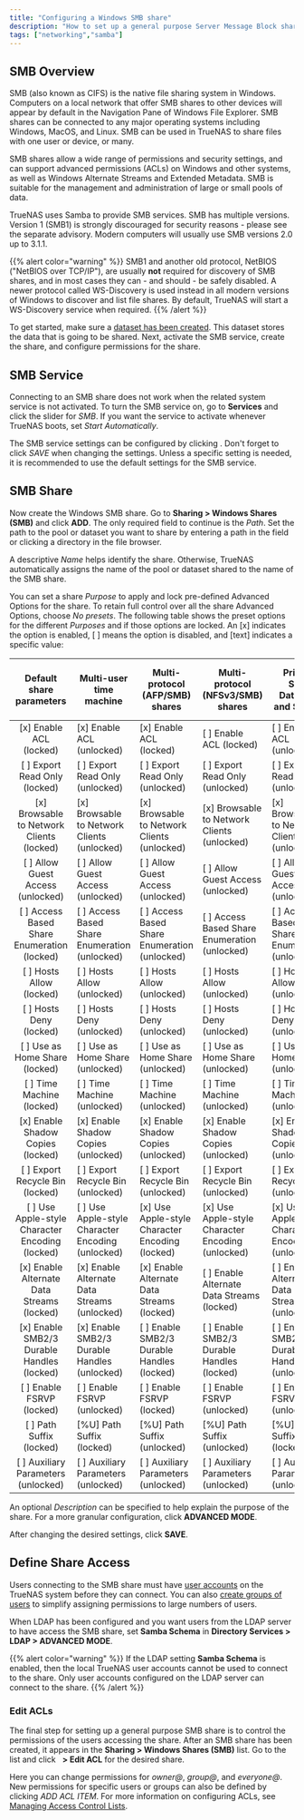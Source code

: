 ```yaml
---
title: "Configuring a Windows SMB share"
description: "How to set up a general purpose Server Message Block share."
tags: ["networking","samba"]
---
```


## SMB Overview

SMB (also known as CIFS) is the native file sharing system in Windows. Computers on a local network that offer SMB shares to other devices will appear by default in the Navigation Pane of Windows File Explorer. SMB shares can be connected to any major operating systems including Windows, MacOS, and Linux. SMB can be used in TrueNAS to share files with one user or device, or many. 

SMB shares allow a wide range of permissions and security settings, and can support advanced permissions (ACLs) on Windows and other systems, as well as Windows Alternate Streams and Extended Metadata. SMB is suitable for the management and administration of large or small pools of data.

TrueNAS uses Samba to provide SMB services. SMB has multiple versions. Version 1 (SMB1) is strongly discouraged for security reasons - please see the separate advisory.  Modern computers will usually use SMB versions 2.0 up to 3.1.1. 

{{% alert color="warning" %}}
SMB1 and another old protocol, NetBIOS ("NetBIOS over TCP/IP"), are usually **not** required for discovery of SMB shares, and in most cases they can - and should - be safely disabled. A newer protocol called WS-Discovery is used instead in all modern versions of Windows to discover and list file shares. By default, TrueNAS will start a WS-Discovery service when required.
{{% /alert %}}

To get started, make sure a <a href="/hub/initial-setup/storage/datasets/">dataset has been created</a>. This dataset stores the data that is going to be shared. Next, activate the SMB service, create the share, and configure permissions for the share.

## SMB Service

Connecting to an SMB share does not work when the related system service is not activated. To turn the SMB service on, go to **Services** and click the slider for *SMB*. If you want the service to activate whenever TrueNAS boots, set *Start Automatically*. 

The SMB service settings can be configured by clicking <i class="fas fa-pen" aria-hidden="true" title="Pen"></i>. Don't forget to click *SAVE* when changing the settings. Unless a specific setting is needed, it is recommended to use the default settings for the SMB service.

## SMB Share

Now create the Windows SMB share. Go to **Sharing > Windows Shares (SMB)** and click **ADD**. The only required field to continue is the *Path*. Set the path to the pool or dataset you want to share by entering a path in the field or clicking a directory in the file browser.

A descriptive *Name* helps identify the share. Otherwise, TrueNAS automatically assigns the name of the pool or dataset shared to the name of the SMB share.

You can set a share *Purpose* to apply and lock pre-defined Advanced Options for the share.
To retain full control over all the share Advanced Options, choose *No presets*.
The following table shows the preset options for the different *Purposes* and if those options are locked.
An [x] indicates the option is enabled, [ ] means the option is disabled, and [text] indicates a specific value:

| Default share parameters                        | Multi-user time machine                           | Multi-protocol (AFP/SMB) shares                 | Multi-protocol (NFSv3/SMB) shares                 | Private SMB Datasets and Shares                   | Files become readonly of SMB after 5 minutes      |
|:-----------------------------------------------:|---------------------------------------------------|-------------------------------------------------|---------------------------------------------------|---------------------------------------------------|---------------------------------------------------|
| [x] Enable ACL (locked)                         | [x] Enable ACL (unlocked)                         | [x] Enable ACL (locked)                         | [ ] Enable ACL (locked)                           | [ ] Enable ACL (unlocked)                         | [ ] Enable ACL (unlocked)                         |
| [ ] Export Read Only (locked)                   | [ ] Export Read Only (unlocked)                   | [ ] Export Read Only (unlocked)                 | [ ] Export Read Only (unlocked)                   | [ ] Export Read Only (unlocked)                   | [ ] Export Read Only (unlocked)                   |
| [x] Browsable to Network Clients (locked)       | [x] Browsable to Network Clients (unlocked)       | [x] Browsable to Network Clients (unlocked)     | [x] Browsable to Network Clients (unlocked)       | [x] Browsable to Network Clients (unlocked)       | [x] Browsable to Network Clients (unlocked)       |
| [ ] Allow Guest Access (unlocked)               | [ ] Allow Guest Access (unlocked)                 | [ ] Allow Guest Access (unlocked)               | [ ] Allow Guest Access (unlocked)                 | [ ] Allow Guest Access (unlocked)                 | [ ] Allow Guest Access (unlocked)                 |
| [ ] Access Based Share Enumeration (locked)     | [ ] Access Based Share Enumeration (unlocked)     | [ ] Access Based Share Enumeration (unlocked)   | [ ] Access Based Share Enumeration (unlocked)     | [ ] Access Based Share Enumeration (unlocked)     | [ ] Access Based Share Enumeration (unlocked)     |
| [ ] Hosts Allow (locked)                        | [ ] Hosts Allow (unlocked)                        | [ ] Hosts Allow (unlocked)                      | [ ] Hosts Allow (unlocked)                        | [ ] Hosts Allow (unlocked)                        | [ ] Hosts Allow (unlocked)                        |
| [ ] Hosts Deny (locked)                         | [ ] Hosts Deny (unlocked)                         | [ ] Hosts Deny (unlocked)                       | [ ] Hosts Deny (unlocked)                         | [ ] Hosts Deny (unlocked)                         | [ ] Hosts Deny (unlocked)                         |
| [ ] Use as Home Share (locked)                  | [ ] Use as Home Share (unlocked)                  | [ ] Use as Home Share (unlocked)                | [ ] Use as Home Share (unlocked)                  | [ ] Use as Home Share (unlocked)                  | [ ] Use as Home Share (unlocked)                  |
| [ ] Time Machine (locked)                       | [ ] Time Machine (unlocked)                       | [ ] Time Machine (unlocked)                     | [ ] Time Machine (unlocked)                       | [ ] Time Machine (unlocked)                       | [ ] Time Machine (unlocked)                       |
| [x] Enable Shadow Copies (locked)               | [x] Enable Shadow Copies (unlocked)               | [x] Enable Shadow Copies (unlocked)             | [x] Enable Shadow Copies (unlocked)               | [x] Enable Shadow Copies (unlocked)               | [x] Enable Shadow Copies (unlocked)               |
| [ ] Export Recycle Bin (locked)                 | [ ] Export Recycle Bin (unlocked)                 | [ ] Export Recycle Bin (unlocked)               | [ ] Export Recycle Bin (unlocked)                 | [ ] Export Recycle Bin (unlocked)                 | [ ] Export Recycle Bin (unlocked)                 |
| [ ] Use Apple-style Character Encoding (locked) | [ ] Use Apple-style Character Encoding (unlocked) | [x] Use Apple-style Character Encoding (locked) | [x] Use Apple-style Character Encoding (unlocked) | [x] Use Apple-style Character Encoding (unlocked) | [x] Use Apple-style Character Encoding (unlocked) |
| [x] Enable Alternate Data Streams (locked)      | [x] Enable Alternate Data Streams (unlocked)      | [x] Enable Alternate Data Streams (locked)      | [ ] Enable Alternate Data Streams (locked)        | [ ] Enable Alternate Data Streams (unlocked)      | [ ] Enable Alternate Data Streams (unlocked)      |
| [x] Enable SMB2/3 Durable Handles (locked)      | [x] Enable SMB2/3 Durable Handles (unlocked)      | [ ] Enable SMB2/3 Durable Handles (locked)      | [ ] Enable SMB2/3 Durable Handles (locked)        | [ ] Enable SMB2/3 Durable Handles (unlocked)      | [ ] Enable SMB2/3 Durable Handles (unlocked)      |
| [ ] Enable FSRVP (locked)                       | [ ] Enable FSRVP (unlocked)                       | [ ] Enable FSRVP (locked)                       | [ ] Enable FSRVP (unlocked)                       | [ ] Enable FSRVP (unlocked)                       | [ ] Enable FSRVP (unlocked)                       |
| [ ] Path Suffix (locked)                        | [%U] Path Suffix (locked)                         | [%U] Path Suffix (unlocked)                     | [%U] Path Suffix (unlocked)                       | [%U] Path Suffix (locked)                         | [ ] Path Suffix (locked)                          |
| [ ] Auxiliary Parameters (unlocked)             | [ ] Auxiliary Parameters (unlocked)               | [ ] Auxiliary Parameters (unlocked)             | [ ] Auxiliary Parameters (unlocked)               | [ ] Auxiliary Parameters (unlocked)               | [ ] Auxiliary Parameters (unlocked)               |


An optional *Description* can be specified to help explain the purpose of the share. For a more granular configuration, click **ADVANCED MODE**.

After changing the desired settings, click **SAVE**.

## Define Share Access

Users connecting to the SMB share must have [user accounts](/hub/tasks/administrative/users/) on the TrueNAS system before they can connect. You can also [create groups of users](/hub/tasks/administrative/groups/) to simplify assigning permissions to large numbers of users.

When LDAP has been configured and you want users from the LDAP server to have access the SMB share, set **Samba Schema** in **Directory Services > LDAP > ADVANCED MODE**.

{{% alert color="warning" %}}
If the LDAP setting **Samba Schema** is enabled, then the local TrueNAS user accounts cannot be used to connect to the share. Only user accounts configured on the LDAP server can connect to the share.
{{% /alert %}}

### Edit ACLs

The final step for setting up a general purpose SMB share is to control the permissions of the users accessing the share. After an SMB share has been created, it appears in the **Sharing > Windows Shares (SMB)** list. Go to the list and click <i class="fas fa-ellipsis-v" aria-hidden="true" title="Options"></i>&nbsp; **> Edit ACL** for the desired share.

Here you can change permissions for *owner@*, *group@*, and *everyone@*. New permissions for specific users or groups can also be defined by clicking *ADD ACL ITEM*. For more information on configuring ACLs, see <a href="/hub/tasks/advanced/editingacls/">Managing Access Control Lists</a>.
